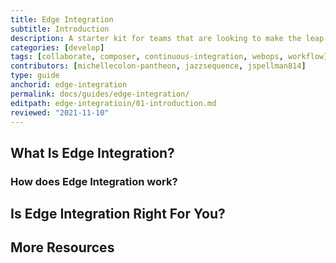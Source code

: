 ```yaml
---
title: Edge Integration
subtitle: Introduction
description: A starter kit for teams that are looking to make the leap to more advanced workflows.
categories: [develop]
tags: [collaborate, composer, continuous-integration, webops, workflow]
contributors: [michellecolon-pantheon, jazzsequence, jspellman814]
type: guide
anchorid: edge-integration
permalink: docs/guides/edge-integration/
editpath: edge-integratioin/01-introduction.md
reviewed: "2021-11-10"
---
```


## What Is Edge Integration?



### How does Edge Integration work?



## Is Edge Integration Right For You?



## More Resources
